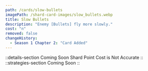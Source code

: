 ```yaml
---
path: /cards/slow-bullets
imagePath: /shard-card-images/slow_bullets.webp
title: Slow Bullets
description: "Enemy [Bullets] fly more slowly."
cost: "n"
removed: false
changeHistory:
  - Season 1 Chapter 2: "Card Added"
---
```

::details-section
Coming Soon
Shard Point Cost is Not Accurate
::
::strategies-section
Coming Soon
::